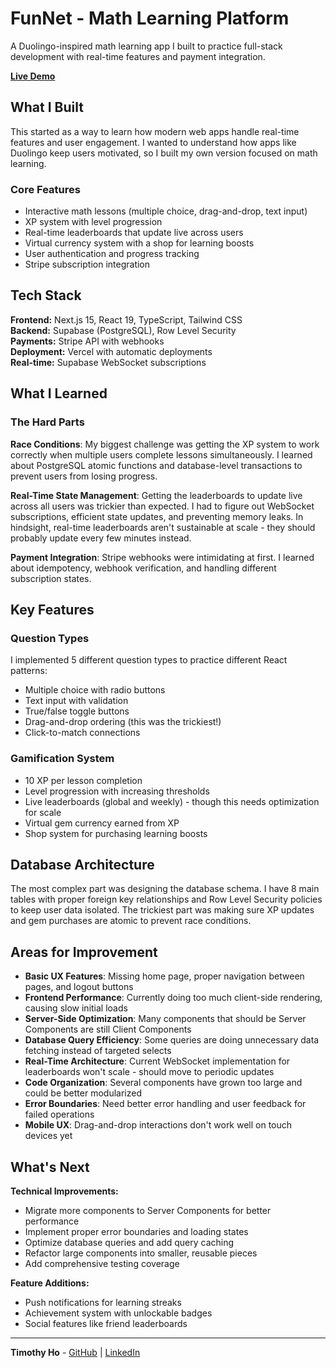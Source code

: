 # FunNet - Math Learning Platform

A Duolingo-inspired math learning app I built to practice full-stack development with real-time features and payment integration.

**[Live Demo](https://funnet-nine.vercel.app/learn)**

## What I Built

This started as a way to learn how modern web apps handle real-time features and user engagement. I wanted to understand how apps like Duolingo keep users motivated, so I built my own version focused on math learning.

### Core Features

- Interactive math lessons (multiple choice, drag-and-drop, text input)
- XP system with level progression
- Real-time leaderboards that update live across users
- Virtual currency system with a shop for learning boosts
- User authentication and progress tracking
- Stripe subscription integration

## Tech Stack

**Frontend:** Next.js 15, React 19, TypeScript, Tailwind CSS  
**Backend:** Supabase (PostgreSQL), Row Level Security  
**Payments:** Stripe API with webhooks  
**Deployment:** Vercel with automatic deployments  
**Real-time:** Supabase WebSocket subscriptions

## What I Learned

### The Hard Parts

**Race Conditions**: My biggest challenge was getting the XP system to work correctly when multiple users complete lessons simultaneously. I learned about PostgreSQL atomic functions and database-level transactions to prevent users from losing progress.

**Real-Time State Management**: Getting the leaderboards to update live across all users was trickier than expected. I had to figure out WebSocket subscriptions, efficient state updates, and preventing memory leaks. In hindsight, real-time leaderboards aren't sustainable at scale - they should probably update every few minutes instead.

**Payment Integration**: Stripe webhooks were intimidating at first. I learned about idempotency, webhook verification, and handling different subscription states.

## Key Features

### Question Types

I implemented 5 different question types to practice different React patterns:

- Multiple choice with radio buttons
- Text input with validation
- True/false toggle buttons
- Drag-and-drop ordering (this was the trickiest!)
- Click-to-match connections

### Gamification System

- 10 XP per lesson completion
- Level progression with increasing thresholds
- Live leaderboards (global and weekly) - though this needs optimization for scale
- Virtual gem currency earned from XP
- Shop system for purchasing learning boosts

## Database Architecture

The most complex part was designing the database schema. I have 8 main tables with proper foreign key relationships and Row Level Security policies to keep user data isolated. The trickiest part was making sure XP updates and gem purchases are atomic to prevent race conditions.

## Areas for Improvement

- **Basic UX Features**: Missing home page, proper navigation between pages, and logout buttons
- **Frontend Performance**: Currently doing too much client-side rendering, causing slow initial loads
- **Server-Side Optimization**: Many components that should be Server Components are still Client Components
- **Database Query Efficiency**: Some queries are doing unnecessary data fetching instead of targeted selects
- **Real-Time Architecture**: Current WebSocket implementation for leaderboards won't scale - should move to periodic updates
- **Code Organization**: Several components have grown too large and could be better modularized
- **Error Boundaries**: Need better error handling and user feedback for failed operations
- **Mobile UX**: Drag-and-drop interactions don't work well on touch devices yet

## What's Next

**Technical Improvements:**

- Migrate more components to Server Components for better performance
- Implement proper error boundaries and loading states
- Optimize database queries and add query caching
- Refactor large components into smaller, reusable pieces
- Add comprehensive testing coverage

**Feature Additions:**

- Push notifications for learning streaks
- Achievement system with unlockable badges
- Social features like friend leaderboards

---

**Timothy Ho** - [GitHub](https://github.com/timothyho512) | [LinkedIn](https://linkedin.com/in/timothy-ho512)
